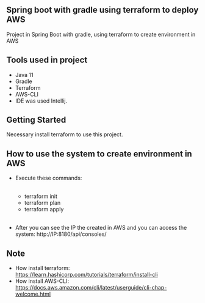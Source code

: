## Spring boot with gradle using terraform to deploy AWS

Project in Spring Boot with gradle, using terraform to create environment in AWS

## Tools used in project
* Java 11
* Gradle
* Terraform
* AWS-CLI  
* IDE was used Intellij.

## Getting Started
Necessary install terraform to use this project.

## How to use the system to create environment in AWS

* Execute these commands:
  <br><br>
    - terraform init
    - terraform plan
    - terraform apply
      <br><br>

* After you can see the IP the created in AWS and you can access the system: http://IP:8180/api/consoles/

## Note
* How install terraform: https://learn.hashicorp.com/tutorials/terraform/install-cli
* How install AWS-CLI: https://docs.aws.amazon.com/cli/latest/userguide/cli-chap-welcome.html